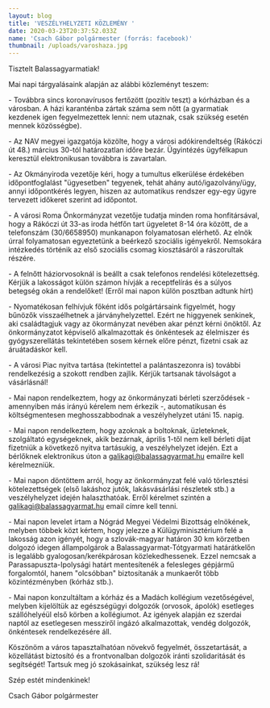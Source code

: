 ```yaml
---
layout: blog
title: 'VESZÉLYHELYZETI KÖZLEMÉNY '
date: 2020-03-23T20:37:52.033Z
name: 'Csach Gábor polgármester (forrás: facebook)'
thumbnail: /uploads/varoshaza.jpg
---
```

Tisztelt Balassagyarmatiak!

Mai napi tárgyalásaink alapján az alábbi közleményt teszem:

\- Továbbra sincs koronavírusos fertőzött (pozitív teszt) a kórházban és a városban. A házi karanténba zártak száma sem nőtt (a gyarmatiak kezdenek igen fegyelmezettek lenni: nem utaznak, csak szükség esetén mennek közösségbe).

\- Az NAV megyei igazgatója közölte, hogy a városi adókirendeltség (Rákóczi út 48.) március 30-tól határozatlan időre bezár. Ügyintézés ügyfélkapun keresztül elektronikusan továbbra is zavartalan.

\- Az Okmányiroda vezetője kéri, hogy a tumultus elkerülése érdekében időpontfoglalást "ügyesetben" tegyenek, tehát ahány autó/igazolvány/ügy, annyi időpontkérés legyen, hiszen az automatikus rendszer egy-egy ügyre tervezett időkeret szerint ad időpontot.

\- A városi Roma Önkormányzat vezetője tudatja minden roma honfitársával, hogy a Rákóczi út 33-as iroda hétfőn tart ügyeletet 8-14 óra között, de a telefonszám (30/6658950) munkanapon folyamatosan elérhető. Az elnök úrral folyamatosan egyeztetünk a beérkező szociális igényekről. Nemsokára intézkedés történik az első szociális csomag kiosztásáról a rászorultak részére.

\- A felnőtt háziorvosoknál is beállt a csak telefonos rendelési kötelezettség. Kérjük a lakosságot külön számon hívják a receptfelírás és a súlyos betegség okán a rendelőket! (Erről mai napon külön posztban adtunk hírt)

\- Nyomatékosan felhívjuk főként idős polgártársaink figyelmét, hogy bűnözők visszaélhetnek a járványhelyzettel. Ezért ne higgyenek senkinek, aki családtagjuk vagy az ökormányzat nevében akar pénzt kérni önöktől. Az önkormányzatot képviselő alkalmazottak és önkéntesek az élelmiszer és gyógyszerellátás tekintetében sosem kérnek előre pénzt, fizetni csak az áruátadáskor kell.

\- A városi Piac nyitva tartása (tekintettel a palántaszezonra is) további rendelkezésig a szokott rendben zajlik. Kérjük tartsanak távolságot a vásárlásnál!

\- Mai napon rendelkeztem, hogy az önkormányzati bérleti szerződések - amennyiben más irányú kérelem nem érkezik -, automatikusan és költségmentesen meghosszabbodnak a veszélyhelyzet utáni 15. napig.

\- Mai napon rendelkeztem, hogy azoknak a boltoknak, üzleteknek, szolgáltató egységeknek, akik bezárnak, április 1-től nem kell bérleti díjat fizetniük a következő nyitva tartásukig, a veszélyhelyzet idején. Ezt a bérlőknek elektronikus úton a galikagi@balassagyarmat.hu emailre kell kérelmezniük.

\- Mai napon döntöttem arról, hogy az önkormányzat felé való törlesztési kötelezettségek (első lakáshoz jutók, lakásvásárlási részletek stb.) a veszélyhelyzet idején halaszthatóak. Erről kérelmet szintén a galikagi@balassagyarmat.hu email címre kell tenni.

\- Mai napon levelet írtam a Nógrád Megyei Védelmi Bizottság elnökének, melyben többek közt kértem, hogy jelezze a Külügyminisztérium felé a lakosság azon igényét, hogy a szlovák-magyar határon 30 km körzetben dolgozó idegen állampolgárok a Balassagyarmat-Tótgyarmati határátkelőn is legalább gyalogosan/kerékpárosan közlekedhessenek. Ezzel nemcsak a Parassapuszta-Ipolysági határt mentesítenék a felesleges gépjármű forgalomtól, hanem "olcsóbban" biztosítanák a munkaerőt több közintézményben (kórház stb.).

\- Mai napon konzultáltam a kórház és a Madách kollégium vezetőségével, melyben kijelöltük az egészségügyi dolgozók (orvosok, ápolók) esetleges szállóhelyéül első körben a kollégiumot. Az igények alapján ez szerdai naptól az esetlegesen messziről ingázó alkalmazottak, vendég dolgozók, önkéntesek rendelkezésére áll.

Köszönöm a város tapasztalhatóan növekvő fegyelmét, összetartását, a közellátást biztosító és a frontvonalban dolgozók iránti szolidaritását és segítségét! Tartsuk meg jó szokásainkat, szükség lesz rá!

Szép estét mindenkinek!

Csach Gábor polgármester